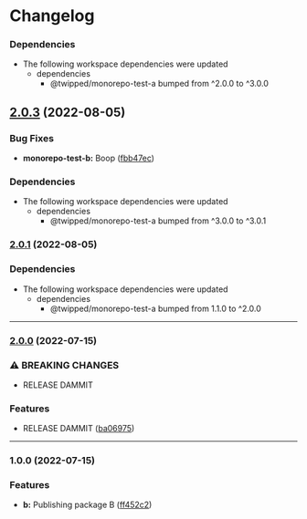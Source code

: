 # Changelog

### Dependencies

* The following workspace dependencies were updated
  * dependencies
    * @twipped/monorepo-test-a bumped from ^2.0.0 to ^3.0.0

## [2.0.3](https://github.com/Twipped/monorepo-sandbox/compare/monorepo-test-b-v2.0.2...monorepo-test-b-v2.0.3) (2022-08-05)


### Bug Fixes

* **monorepo-test-b:** Boop ([fbb47ec](https://github.com/Twipped/monorepo-sandbox/commit/fbb47ece59f61a34594807131fb66de9c10fe2ef))


### Dependencies

* The following workspace dependencies were updated
  * dependencies
    * @twipped/monorepo-test-a bumped from ^3.0.0 to ^3.0.1

### [2.0.1](https://www.github.com/Twipped/monorepo-sandbox/compare/monorepo-test-b-v2.0.0...monorepo-test-b-v2.0.1) (2022-08-05)


### Dependencies

* The following workspace dependencies were updated
  * dependencies
    * @twipped/monorepo-test-a bumped from 1.1.0 to ^2.0.0

---

### [2.0.0](https://github.com/twipped/monorepo-sandbox/compare/@twipped/monorepo-test-b@1.0.0...@twipped/monorepo-test-b@2.0.0) (2022-07-15)

### ⚠ BREAKING CHANGES

* RELEASE DAMMIT

### Features

* RELEASE DAMMIT ([ba06975](https://github.com/twipped/monorepo-sandbox/commit/ba069750a88a7cba05af21314b006f3e2d09436b))

---

### 1.0.0 (2022-07-15)


### Features

* **b:** Publishing package B ([ff452c2](https://github.com/twipped/monorepo-sandbox/commit/ff452c29bca6f8efc7fe6552a0183cec5b21da61))
